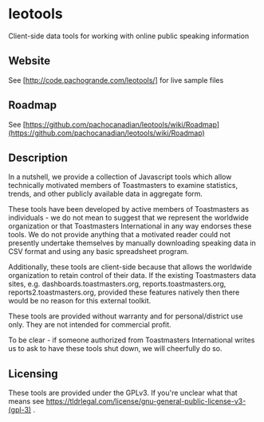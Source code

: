 # leotools
Client-side data tools for working with online public speaking information

## Website

See [http://code.pachogrande.com/leotools/] for live sample files

## Roadmap

See [https://github.com/pachocanadian/leotools/wiki/Roadmap](https://github.com/pachocanadian/leotools/wiki/Roadmap)

## Description
In a nutshell, we provide a collection of Javascript tools which allow technically motivated members of Toastmasters to examine statistics, 
trends, and other publicly available data in aggregate form. 

These tools have been developed by active members of Toastmasters as individuals - we do not mean to suggest that we represent the worldwide organization
or that Toastmasters International in any way endorses these tools. We do not provide anything that a motivated reader could not presently undertake themselves
by manually downloading speaking data in CSV format and using any basic spreadsheet program.

Additionally, these tools are client-side because that allows the worldwide organization to retain control of their data. If the existing Toastmasters data sites,
e.g. dashboards.toastmasters.org, reports.toastmasters.org, reports2.toastmasters.org, provided these features natively then there would be no reason for this
external toolkit.

These tools are provided without warranty and for personal/district use only. They are not intended for commercial profit. 

To be clear - if someone authorized from Toastmasters International writes us to ask to have these tools shut down, we will cheerfully do so.

## Licensing

These tools are provided under the GPLv3. If you're unclear what that means see https://tldrlegal.com/license/gnu-general-public-license-v3-(gpl-3) .
